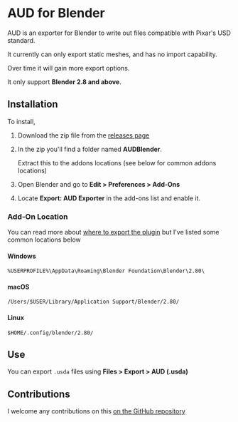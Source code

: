 # AUD for Blender

AUD is an exporter for Blender to write out files compatible with Pixar's USD standard.

It currently can only export static meshes, and has no import capability. 

Over time it will gain more export options.

It only support **Blender 2.8 and above**.

## Installation

To install,

1. Download the zip file from the [releases page](https://github.com/merikesh/aud/releases)

2. In the zip you'll find a folder named **AUDBlender**. 
   
   Extract this to the addons locations (see below for common addons locations)

3. Open Blender and go to **Edit > Preferences > Add-Ons**

4. Locate **Export: AUD Exporter** in the add-ons list and enable it.


### Add-On Location

You can read more about [where to export the plugin](https://docs.blender.org/manual/en/dev/getting_started/installing/configuration/directories.html)
but I've listed some common locations below

#### Windows

`%USERPROFILE%\AppData\Roaming\Blender Foundation\Blender\2.80\`

#### macOS

`/Users/$USER/Library/Application Support/Blender/2.80/`

#### Linux

`$HOME/.config/blender/2.80/`


## Use

You can export `.usda` files using **Files > Export > AUD (.usda)**

## Contributions

I welcome any contributions on this [on the GitHub repository](https://github.com/merikesh/aud)

